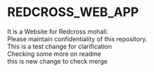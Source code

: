 # REDCROSS_WEB_APP
It is a Website for Redcross mohali.  
Please maintain confidentiality of this repository.  
This is a test change for clarification  
Checking some more on readme  
this is new change to check merge  